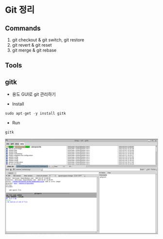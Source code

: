 # Git 정리


## Commands
1. git checkout & git switch, git restore
2. git revert & git reset
3. git merge & git rebase


## Tools
## gitk
- 용도
GUI로 git 관리하기

- Install
```s 
sudo apt-get -y install gitk
```

- Run
```s
gitk
```
![gitk_all](git/gitk_all.PNG)